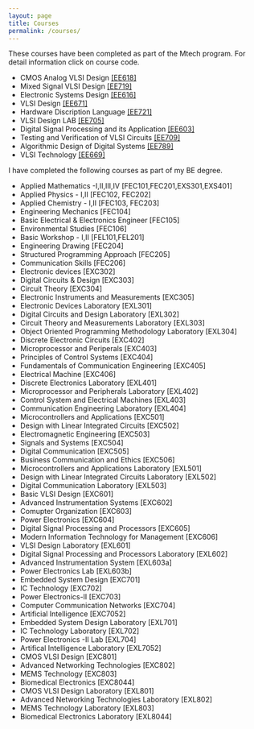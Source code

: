 ```yaml
---
layout: page
title: Courses
permalink: /courses/
---
```

These courses have been completed as part of the Mtech program. For detail information click on course code.

- CMOS Analog VLSI Design [[EE618]](https://www.ee.iitb.ac.in/web/academics/courses/EE618)
- Mixed Signal VLSI Design [[EE719]](https://www.ee.iitb.ac.in/web/academics/courses/EE719)
- Electronic Systems Design [[EE616]](https://www.ee.iitb.ac.in/web/academics/courses/EE616)
- VLSI Design [[EE671]](https://www.ee.iitb.ac.in/web/academics/courses/EE671)
- Hardware Discription Language [[EE721]](https://www.ee.iitb.ac.in/web/academics/courses/EE721)
- VLSI Design LAB [[EE705]](https://www.ee.iitb.ac.in/web/academics/courses/EE705)
- Digital Signal Processing and its Application [[EE603]](https://www.ee.iitb.ac.in/web/academics/courses/EE603)
- Testing and Verification of VLSI Circuits [[EE709]](https://www.ee.iitb.ac.in/web/academics/courses/EE709)
- Algorithmic Design of Digital Systems [[EE789]](https://www.ee.iitb.ac.in/web/academics/courses/EE789)
- VLSI Technology [[EE669]](https://www.ee.iitb.ac.in/web/academics/courses/EE669)

I have completed the following courses as part of my BE degree. 
- Applied Mathematics -I,II,III,IV [FEC101,FEC201,EXS301,EXS401]
- Applied Physics - I,II [FEC102, FEC202]
- Applied Chemistry - I,II [FEC103, FEC203]
- Engineering Mechanics [FEC104]
- Basic Electrical & Electronics Engineer [FEC105]
- Environmental Studies [FEC106]
- Basic Workshop - I,II [FEL101,FEL201]
- Engineering Drawing [FEC204]
- Structured Programming Approach [FEC205]
- Communication Skills [FEC206]
- Electronic devices [EXC302]
- Digital Circuits & Design [EXC303]
- Circuit Theory [EXC304]
- Electronic Instruments and Measurements [EXC305]
- Electronic Devices Laboratory [EXL301]
- Digital Circuits and Design Laboratory [EXL302]
- Circuit Theory and Measurements Laboratory [EXL303]
- Object Oriented Programming Methodology Laboratory [EXL304]
- Discrete Electronic Circuits [EXC402]
- Microprocessor and Periperals [EXC403]
- Principles of Control Systems [EXC404]
- Fundamentals of Communication Engineering [EXC405]
- Electrical Machine [EXC406]
- Discrete Electronics Laboratory [EXL401]
- Microprocessor and Peripherals Laboratory [EXL402]
- Control System and Electrical Machines [EXL403]
- Communication Engineering Laboratory [EXL404]
- Microcontrollers and Applications [EXC501]
- Design with Linear Integrated Circuits [EXC502]
- Electromagnetic Engineering [EXC503]
- Signals and Systems [EXC504]
- Digital Communication [EXC505]
- Business Communication and Ethics [EXC506]
- Microcontrollers and Applications Laboratory [EXL501]
- Design with Linear Integrated Circuits Laboratory [EXL502]
- Digital Communication Laboratory [EXL503]
- Basic VLSI Design [EXC601]
- Advanced Instrumentation Systems [EXC602]
- Comupter Organization [EXC603]
- Power Electronics [EXC604]
- Digital Signal Processing and Processors [EXC605]
- Modern Information Technology for  Management [EXC606]
- VLSI Design Laboratory [EXL601]
- Digital Signal Processing and Processors Laboratory [EXL602]
- Advanced Instrumentation System [EXL603a]
- Power Electronics Lab [EXL603b]
- Embedded System Design [EXC701]
- IC Technology [EXC702]
- Power Electronics-II [EXC703]
- Computer Communication Networks [EXC704]
- Artificial Intelligence [EXC7052]
- Embedded System Design Laboratory [EXL701]
- IC Technology Laboratory [EXL702]
- Power Electronics -II Lab [EXL704]
- Artifical Intelligence Laboratory [EXL7052]
- CMOS VLSI Design [EXC801]
- Advanced Networking Technologies [EXC802]
- MEMS Technology [EXC803]
- Biomedical Electronics [EXC8044]
- CMOS VLSI Design Laboratory [EXL801]
- Advanced Networking Technologies Laboratory [EXL802]
- MEMS Technology Laboratory [EXL803]
- Biomedical Electronics Laboratory [EXL8044]
